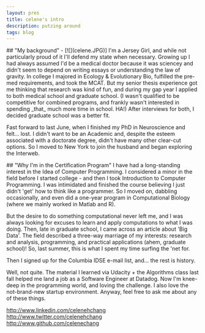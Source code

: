 ```yaml
---
layout: pres
title: celene's intro
description: putzing around
tags: blog
---
```

<section>
	<section>
## "My background"
- [![](celene.JPG)]
I'm a Jersey Girl, and while not particularly proud of it I'll defend my state when necessary. Growing up I had always assumed I'd be a medical doctor because it was sciencey and didn't seem to depend on writing essays or understanding the law of gravity. In college I majored in Ecology & Evolutionary Bio, fulfilled the pre-med requirements, and took the MCAT. But my senior thesis experience got me thinking that research was kind of fun, and during my gap year I applied to both medical school and graduate school. (I wasn't qualified to be competitive for combined programs, and frankly wasn't interested in spending _that_ much more time in school. HA!) After interviews for both, I decided graduate school was a better fit.

Fast forward to last June, when I finished my PhD in Neuroscience and felt... lost. I didn't want to be an Academic and, despite the esteem associated with a doctorate degree, didn't have many other clear-cut options. So I moved to New York to join the husband and began exploring the Interweb.

</section>
	<section>
## "Why I'm in the Certification Program"
I have had a long-standing interest in the Idea of Computer Programming. I considered a minor in the field before I started college - and then I took Introduction to Computer Programming. I was intimidated and finished the course believing I just didn't 'get' how to think like a programmer. So I moved on, dabbling occasionally, and even did a one-year program in Computational Biology (where we mainly worked in Matlab and R).

But the desire to do something computational never left me, and I was always looking for excuses to learn and apply computations to what I was doing. Then, late in graduate school, I came across an article about 'Big Data'. The field described a three-way marriage of my interests: research and analysis, programming, and practical applications (ahem, graduate school)! So, last summer, this is what I spent my time surfing the 'net for.

Then I signed up for the Columbia IDSE e-mail list, and... the rest is history.


Well, not quite. The material I learned via Udacity + the Algorithms class last fall helped me land a job as a Software Engineer at Datadog. Now I'm knee-deep in the programming world, and loving the challenge. I also love the not-brand-new startup environment. Anyway, feel free to ask me about any of these things.

<http://www.linkedin.com/celenehchang><br>
<http://www.twitter.com/celenehchang><br>
<http://www.github.com/celenechang><br>


</section>
</section>